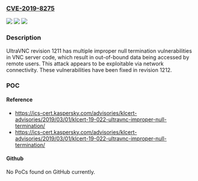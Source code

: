 ### [CVE-2019-8275](https://cve.mitre.org/cgi-bin/cvename.cgi?name=CVE-2019-8275)
![](https://img.shields.io/static/v1?label=Product&message=UltraVNC&color=blue)
![](https://img.shields.io/static/v1?label=Version&message=n%2Fa&color=blue)
![](https://img.shields.io/static/v1?label=Vulnerability&message=CWE-170%3A%20Improper%20Null%20Termination&color=brighgreen)

### Description

UltraVNC revision 1211 has multiple improper null termination vulnerabilities in VNC server code, which result in out-of-bound data being accessed by remote users. This attack appears to be exploitable via network connectivity. These vulnerabilities have been fixed in revision 1212.

### POC

#### Reference
- https://ics-cert.kaspersky.com/advisories/klcert-advisories/2019/03/01/klcert-19-022-ultravnc-improper-null-termination/
- https://ics-cert.kaspersky.com/advisories/klcert-advisories/2019/03/01/klcert-19-022-ultravnc-improper-null-termination/

#### Github
No PoCs found on GitHub currently.


